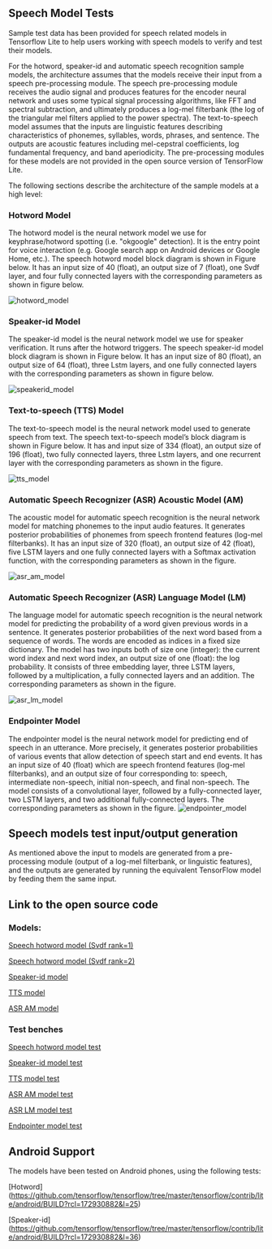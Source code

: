 ## Speech Model Tests

Sample test data has been provided for speech related models in Tensorflow Lite
to help users working with speech models to verify and test their models.

For the hotword, speaker-id and automatic speech recognition sample models, the
architecture assumes that the models receive their input from a speech
pre-processing module. The speech pre-processing module receives the audio
signal and produces features for the encoder neural network and uses some
typical signal processing algorithms, like FFT and spectral subtraction, and
ultimately produces a log-mel filterbank (the log of the triangular mel filters
applied to the power spectra). The text-to-speech model assumes that the inputs
are linguistic features describing characteristics of phonemes, syllables,
words, phrases, and sentence. The outputs are acoustic features including
mel-cepstral coefficients, log fundamental frequency, and band aperiodicity.
The pre-processing modules for these models are not provided in the open source
version of TensorFlow Lite.

The following sections describe the architecture of the sample models at a high
level:

### Hotword Model

The hotword model is the neural network model we use for keyphrase/hotword
spotting (i.e. "okgoogle" detection). It is the entry point for voice
interaction (e.g. Google search app on Android devices or Google Home, etc.).
The speech hotword model block diagram is shown in Figure below. It has an input
size of 40 (float), an output size of 7 (float), one Svdf layer, and four fully
connected layers with the corresponding parameters as shown in figure below.

![hotword_model](hotword.svg "Hotword model")

### Speaker-id Model

The speaker-id model is the neural network model we use for speaker
verification. It runs after the hotword triggers. The speech speaker-id model
block diagram is shown in Figure below. It has an input size of 80 (float), an
output size of 64 (float), three Lstm layers, and one fully connected layers
with the corresponding parameters as shown in figure below.

![speakerid_model](speakerid.svg "Speaker-id model")

### Text-to-speech (TTS) Model

The text-to-speech model is the neural network model used to generate speech
from text. The speech text-to-speech model’s block diagram is shown
in Figure below. It has and input size of 334 (float), an output size of 196
(float), two fully connected layers, three Lstm layers, and one recurrent layer
with the corresponding parameters as shown in the figure.

![tts_model](tts.svg "TTS model")

### Automatic Speech Recognizer (ASR) Acoustic Model (AM)

The acoustic model for automatic speech recognition is the neural network model
for matching phonemes to the input audio features. It generates posterior
probabilities of phonemes from speech frontend features (log-mel filterbanks).
It has an input size of 320 (float), an output size of 42 (float), five LSTM
layers and one fully connected layers with a Softmax activation function, with
the corresponding parameters as shown in the figure.

![asr_am_model](asr_am.svg "ASR AM model")

### Automatic Speech Recognizer (ASR) Language Model (LM)

The language model for automatic speech recognition is the neural network model
for predicting the probability of a word given previous words in a sentence.
It generates posterior probabilities of the next word based from a sequence of
words. The words are encoded as indices in a fixed size dictionary.
The model has two inputs both of size one (integer): the current word index and
next word index, an output size of one (float): the log probability. It consists
of three embedding layer, three LSTM layers, followed by a multiplication, a
fully connected layers and an addition.
The corresponding parameters as shown in the figure.

![asr_lm_model](asr_lm.svg "ASR LM model")

### Endpointer Model

The endpointer model is the neural network model for predicting end of speech
in an utterance. More precisely, it generates posterior probabilities of various
events that allow detection of speech start and end events.
It has an input size of 40 (float) which are speech frontend features
(log-mel filterbanks), and an output size of four corresponding to:
speech, intermediate non-speech, initial non-speech, and final non-speech.
The model consists of a convolutional layer, followed by a fully-connected
layer, two LSTM layers, and two additional fully-connected layers.
The corresponding parameters as shown in the figure.
![endpointer_model](endpointer.svg "Endpointer model")


## Speech models test input/output generation

As mentioned above the input to models are generated from a pre-processing
module (output of a log-mel filterbank, or linguistic features), and the outputs
are generated by running the equivalent TensorFlow model by feeding them the
same input.

## Link to the open source code

### Models:

[Speech hotword model (Svdf
rank=1)](https://storage.googleapis.com/download.tensorflow.org/models/tflite/speech_hotword_model_rank1_2017_11_14.tflite)

[Speech hotword model (Svdf
rank=2)](https://storage.googleapis.com/download.tensorflow.org/models/tflite/speech_hotword_model_rank2_2017_11_14.tflite)

[Speaker-id
model](https://storage.googleapis.com/download.tensorflow.org/models/tflite/speech_speakerid_model_2017_11_14.tflite)

[TTS
model](https://storage.googleapis.com/download.tensorflow.org/models/tflite/speech_tts_model_2017_11_14.tflite)

[ASR AM
model](https://storage.googleapis.com/download.tensorflow.org/models/tflite/speech_terse_am_model_2017_11_14.tflite)

### Test benches

[Speech hotword model
test](https://github.com/tensorflow/tensorflow/tree/master/tensorflow/contrib/lite/models/speech_hotword_model_test.cc)

[Speaker-id model
test](https://github.com/tensorflow/tensorflow/tree/master/tensorflow/contrib/lite/models/speech_speakerid_model_test.cc)

[TTS model
test](https://github.com/tensorflow/tensorflow/tree/master/tensorflow/contrib/lite/models/speech_tts_model_test.cc)

[ASR AM model
test](https://github.com/tensorflow/tensorflow/tree/master/tensorflow/contrib/lite/models/speech_asr_am_model_test.cc)

[ASR LM model
test](https://github.com/tensorflow/tensorflow/tree/master/tensorflow/contrib/lite/models/speech_asr_lm_model_test.cc)

[Endpointer model
test](https://github.com/tensorflow/tensorflow/tree/master/tensorflow/contrib/lite/models/speech_endpointer_model_test.cc)

## Android Support
The models have been tested on Android phones, using the following tests:

[Hotword] (https://github.com/tensorflow/tensorflow/tree/master/tensorflow/contrib/lite/android/BUILD?rcl=172930882&l=25)

[Speaker-id] (https://github.com/tensorflow/tensorflow/tree/master/tensorflow/contrib/lite/android/BUILD?rcl=172930882&l=36)
